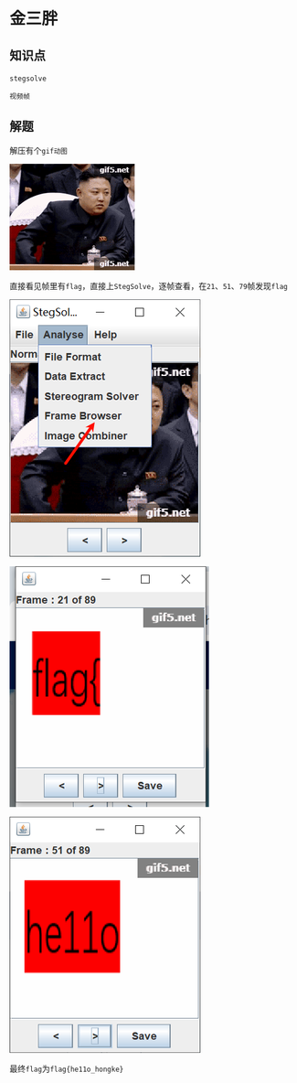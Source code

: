 # 金三胖

## 知识点

`stegsolve`

`视频帧`

## 解题

解压有个`gif动图`

![](./attachment/金三胖.gif)

直接看见帧里有`flag`，直接上`StegSolve`，逐帧查看，在`21`、`51`、`79`帧发现`flag`

![](./img/金三胖-1.png)

![](./img/金三胖-2.png)

![](./img/金三胖-3.png)

最终`flag`为`flag{he11o_hongke}`

